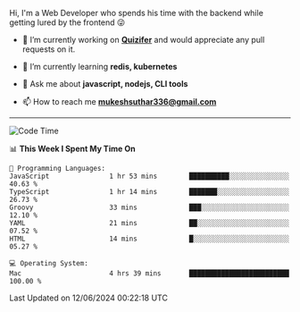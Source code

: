Hi, I'm a Web Developer who spends his time with the backend while getting lured by the frontend 😜

- 🔭 I’m currently working on **[Quizifer](https://github.com/SutharMukesh/Quizifer/)** and would appreciate any pull requests on it.

- 🌱 I’m currently learning **redis, kubernetes**

- 💬 Ask me about **javascript, nodejs, CLI tools**

- 📫 How to reach me **mukeshsuthar336@gmail.com**

---
<!--START_SECTION:waka-->
![Code Time](http://img.shields.io/badge/Code%20Time-2%2C991%20hrs-blue)

📊 **This Week I Spent My Time On** 

```text
💬 Programming Languages: 
JavaScript               1 hr 53 mins        ██████████░░░░░░░░░░░░░░░   40.63 % 
TypeScript               1 hr 14 mins        ███████░░░░░░░░░░░░░░░░░░   26.73 % 
Groovy                   33 mins             ███░░░░░░░░░░░░░░░░░░░░░░   12.10 % 
YAML                     21 mins             ██░░░░░░░░░░░░░░░░░░░░░░░   07.52 % 
HTML                     14 mins             █░░░░░░░░░░░░░░░░░░░░░░░░   05.27 % 

💻 Operating System: 
Mac                      4 hrs 39 mins       █████████████████████████   100.00 % 
```


 Last Updated on 12/06/2024 00:22:18 UTC
<!--END_SECTION:waka-->
